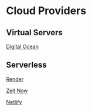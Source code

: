 
Cloud Providers
===============

Virtual Servers
---------------

[Digital Ocean](https://www.digitalocean.com/)


Serverless
----------

[Render](https://render.com)

[Zeit Now](https://zeit.co/)

[Netlify](https://www.netlify.com/)
